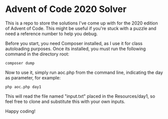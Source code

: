 Advent of Code 2020 Solver
===
This is a repo to store the solutions I've come up with for the 2020 edition of Advent of Code.
This might be useful if you're stuck with a puzzle and need a reference number to help you debug.

Before you start, you need Composer installed, as I use it for class autoloading purposes. Once its installed,
 you must run the following command in the directory root:

`composer dump`

Now to use it, simply run aoc.php from the command line, indicating the day as parameter, for example:

`php aoc.php day1`


This will read the file named "input.txt" placed in the Resources/day1, so feel free to clone and substitute this with 
your own inputs.

Happy coding!
